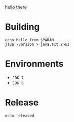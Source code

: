 hello there

# Building

    echo hello from $PARAM
    java -version > java.txt 2>&1

# Environments

* `JDK 7`
* `JDK 8`

# Release

    echo released
